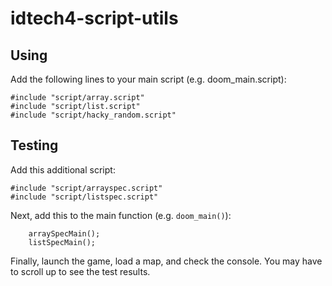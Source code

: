 # idtech4-script-utils

## Using

Add the following lines to your main script (e.g. doom_main.script):

```
#include "script/array.script"
#include "script/list.script"
#include "script/hacky_random.script"
```

## Testing

Add this additional script:
```
#include "script/arrayspec.script"
#include "script/listspec.script"
```

Next, add this to the main function (e.g. `doom_main()`):
```
	arraySpecMain();
	listSpecMain();
```
Finally, launch the game, load a map, and check the console. You may have to scroll up to see the test results.
